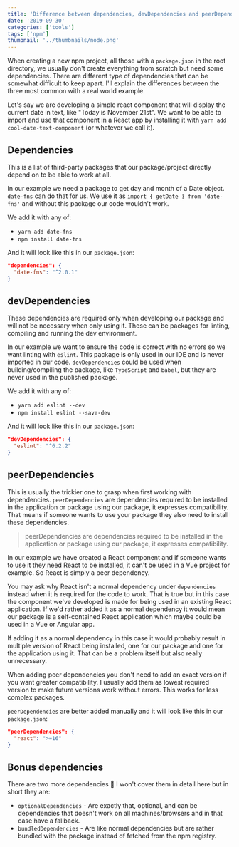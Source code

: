 ```yaml
---
title: 'Difference between dependencies, devDependencies and peerDependencies in npm'
date: '2019-09-30'
categories: ['tools']
tags: ['npm']
thumbnail: '../thumbnails/node.png'
---
```


When creating a new npm project, all those with a `package.json` in the root directory, we usually don't create everything from scratch but need some dependencies. There are different type of dependencies that can be somewhat difficult to keep apart. I'll explain the differences between the three most common with a real world example.

Let's say we are developing a simple react component that will display the current date in text, like "Today is November 21st". We want to be able to import and use that component in a React app by installing it with `yarn add cool-date-text-component` (or whatever we call it).

## Dependencies

This is a list of third-party packages that our package/project directly depend on to be able to work at all.

In our example we need a package to get day and month of a Date object. `date-fns` can do that for us. We use it as `import { getDate } from 'date-fns'` and without this package our code wouldn't work.

We add it with any of:

* `yarn add date-fns`
* `npm install date-fns`

And it will look like this in our `package.json`:

```json
"dependencies": {
  "date-fns": "^2.0.1"
}
```

## devDependencies

These dependencies are required only when developing our package and will not be necessary when only using it. These can be packages for linting, compiling and running the dev environment.

In our example we want to ensure the code is correct with no errors so we want linting with `eslint`. This package is only used in our IDE and is never imported in our code. `devDependencies` could be used when building/compiling the package, like `TypeScript` and `babel`, but they are never used in the published package.

We add it with any of:

* `yarn add eslint --dev`
* `npm install eslint --save-dev`

And it will look like this in our `package.json`:

```json
"devDependencies": {
  "eslint": "^6.2.2"
}
```

## peerDependencies

This is usually the trickier one to grasp when first working with dependencies. `peerDependencies` are dependencies required to be installed in the application or package using our package, it expresses compatibility. That means if someone wants to use your package they also need to install these dependencies.

> peerDependencies are dependencies required to be installed in the application or package using our package, it expresses compatibility.

In our example we have created a React component and if someone wants to use it they need React to be installed, it can't be used in a Vue project for example. So React is simply a peer dependency.

You may ask why React isn't a normal dependency under `dependencies` instead when it is required for the code to work. That is true but in this case the component we've developed is made for being used in an existing React application. If we'd rather added it as a normal dependency it would mean our package is a self-contained React application which maybe could be used in a Vue or Angular app.

If adding it as a normal dependency in this case it would probably result in multiple version of React being installed, one for our package and one for the application using it. That can be a problem itself but also really unnecessary.

When adding peer dependencies you don't need to add an exact version if you want greater compatibility. I usually add them as lowest required version to make future versions work without errors. This works for less complex packages.

`peerDependencies` are better added manually and it will look like this in our `package.json`:

```json
"peerDependencies": {
  "react": ">=16"
}
```

## Bonus dependencies

There are two more dependencies 🤯 I won't cover them in detail here but in short they are: 

* `optionalDependencies` - Are exactly that, optional, and can be dependencies that doesn't work on all machines/browsers and in that case have a fallback.
* `bundledDependencies` - Are like normal dependencies but are rather bundled with the package instead of fetched from the npm registry.
